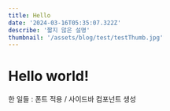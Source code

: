 ```yaml
---
title: Hello
date: '2024-03-16T05:35:07.322Z'
describe: '짧지 않은 설명'
thumbnail: '/assets/blog/test/testThumb.jpg'
---
```


<h1>Hello world!</h1>

한 일들 : 폰트 적용 / 사이드바 컴포넌트 생성
